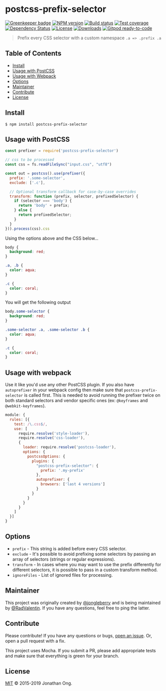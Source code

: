 # postcss-prefix-selector

[![Greenkeeper badge][greenkeeper-image]][greenkeeper-url]
[![NPM version][npm-image]][npm-url]
[![Build status][travis-image]][travis-url]
[![Test coverage][coveralls-image]][coveralls-url]
[![Dependency Status][david-image]][david-url]
[![License][license-image]][license-url]
[![Downloads][downloads-image]][downloads-url]
[![Gitpod ready-to-code](https://img.shields.io/badge/Gitpod-ready--to--code-blue?logo=gitpod)](https://gitpod.io/#https://github.com/RadValentin/postcss-prefix-selector)

> Prefix every CSS selector with a custom namespace `.a => .prefix .a`

## Table of Contents

- [Install](#install)
- [Usage with PostCSS](#usage-with-postcss)
- [Usage with Webpack](#usage-with-webpack)
- [Options](#options)
- [Maintainer](#maintainer)
- [Contribute](#contribute)
- [License](#license)

## Install

```console
$ npm install postcss-prefix-selector
```

## Usage with PostCSS

```js
const prefixer = require('postcss-prefix-selector')

// css to be processed
const css = fs.readFileSync("input.css", "utf8")

const out = postcss().use(prefixer({
  prefix: '.some-selector',
  exclude: ['.c'],

  // Optional transform callback for case-by-case overrides
  transform: function (prefix, selector, prefixedSelector) {
    if (selector === 'body') {
      return 'body' + prefix;
    } else {
      return prefixedSelector;
    }
  }
})).process(css).css
```

Using the options above and the CSS below...

```css
body {
  background: red;
}

.a, .b {
  color: aqua;
}

.c {
  color: coral;
}
```

You will get the following output

```css
body.some-selector {
  background: red;
}

.some-selector .a, .some-selector .b {
  color: aqua;
}

.c {
  color: coral;
}
```

## Usage with webpack

Use it like you'd use any other PostCSS plugin. If you also have `autoprefixer` in your webpack config then make sure that `postcss-prefix-selector` is called first. This is needed to avoid running the prefixer twice on both standard selectors and vendor specific ones (ex: `@keyframes` and `@webkit-keyframes`).

```js
module: {
  rules: [{
    test: /\.css$/,
    use: [
      require.resolve('style-loader'),
      require.resolve('css-loader'),
      {
        loader: require.resolve('postcss-loader'),
        options: {
          postcssOptions: {
            plugins: {
              "postcss-prefix-selector": {
                prefix: '.my-prefix'
              },
              autoprefixer: {
                browsers: ['last 4 versions']
              }
            }
          }
        }
      }
    ]
  }]
}
```

## Options

- `prefix` - This string is added before every CSS selector.
- `exclude` - It's possible to avoid prefixing some selectors by passing an array of selectors (strings or regular expressions).
- `transform` - In cases where you may want to use the prefix differently for different selectors, it is possible to pass in a custom transform method.
- `ignoreFiles` - List of ignored files for processing.

## Maintainer

This project was originally created by [@jongleberry](https://github.com/jonathanong) and is being maintained by [@RadValentin](https://github.com/RadValentin). If you have any questions, feel free to ping the latter.

## Contribute

Please contribute! If you have any questions or bugs, [open an issue](https://github.com/RadValentin/postcss-prefix-selector/issues/new). Or, open a pull request with a fix.

This project uses Mocha. If you submit a PR, please add appropriate tests and make sure that everything is green for your branch.

## License

[MIT](LICENSE) © 2015-2019 Jonathan Ong.

[greenkeeper-image]: https://badges.greenkeeper.io/RadValentin/postcss-prefix-selector.svg
[greenkeeper-url]: https://greenkeeper.io/
[npm-image]: https://img.shields.io/npm/v/postcss-prefix-selector.svg?style=flat-square
[npm-url]: https://npmjs.org/package/postcss-prefix-selector
[travis-image]: https://img.shields.io/travis/RadValentin/postcss-prefix-selector.svg?style=flat-square
[travis-url]: https://travis-ci.org/RadValentin/postcss-prefix-selector
[coveralls-image]: https://img.shields.io/coveralls/jonathanong/postcss-prefix-selector.svg?style=flat-square
[coveralls-url]: https://coveralls.io/r/jonathanong/postcss-prefix-selector
[david-image]: http://img.shields.io/david/RadValentin/postcss-prefix-selector.svg?style=flat-square
[david-url]: https://david-dm.org/RadValentin/postcss-prefix-selector
[license-image]: http://img.shields.io/npm/l/postcss-prefix-selector.svg?style=flat-square
[license-url]: LICENSE
[downloads-image]: http://img.shields.io/npm/dm/postcss-prefix-selector.svg?style=flat-square
[downloads-url]: https://npmjs.org/package/postcss-prefix-selector
